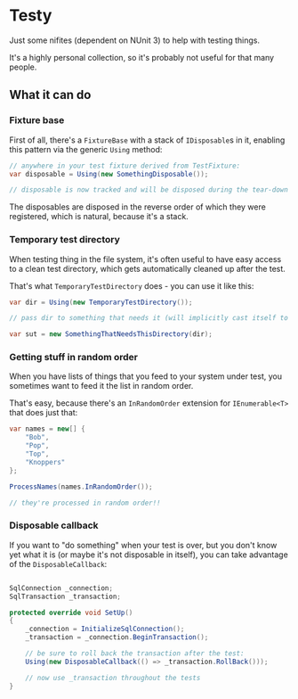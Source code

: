 # Testy

Just some nifites (dependent on NUnit 3) to help with testing things.

It's a highly personal collection, so it's probably not useful for that many people.

## What it can do

### Fixture base

First of all, there's a `FixtureBase` with a stack of `IDisposable`s in it, enabling this pattern
via the generic `Using` method:

```csharp
// anywhere in your test fixture derived from TestFixture:
var disposable = Using(new SomethingDisposable());

// disposable is now tracked and will be disposed during the tear-down phase
```

The disposables are disposed in the reverse order of which they were registered, which is natural,
because it's a stack.

### Temporary test directory

When testing thing in the file system, it's often useful to have easy access to a clean test directory,
which gets automatically cleaned up after the test.

That's what `TemporaryTestDirectory` does - you can use it like this:

```csharp
var dir = Using(new TemporaryTestDirectory());

// pass dir to something that needs it (will implicitly cast itself to a string)

var sut = new SomethingThatNeedsThisDirectory(dir);
```

### Getting stuff in random order

When you have lists of things that you feed to your system under test, you sometimes want to feed
it the list in random order.

That's easy, because there's an `InRandomOrder` extension for `IEnumerable<T>` that does just that:

```csharp
var names = new[] {
	"Bob",
	"Pop",
	"Top",
	"Knoppers"
};

ProcessNames(names.InRandomOrder());

// they're processed in random order!!
```

### Disposable callback

If you want to "do something" when your test is over, but you don't know yet what it is (or maybe it's not
disposable in itself), you can take advantage of the `DisposableCallback`:

```csharp

SqlConnection _connection;
SqlTransaction _transaction;

protected override void SetUp() 
{
	_connection = InitializeSqlConnection();
	_transaction = _connection.BeginTransaction();

	// be sure to roll back the transaction after the test:
	Using(new DisposableCallback(() => _transaction.RollBack()));

	// now use _transaction throughout the tests
}

```